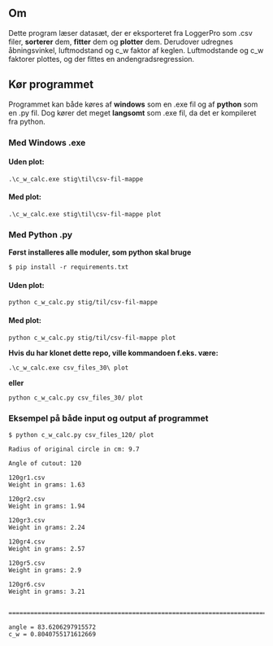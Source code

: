 ## Om
Dette program læser datasæt, der er eksporteret fra LoggerPro som .csv filer, **sorterer** dem, **fitter** dem og **plotter** dem.
Derudover udregnes åbningsvinkel, luftmodstand og c_w faktor af keglen. Luftmodstande og c_w faktorer plottes, og der fittes en andengradsregression.

## Kør programmet
Programmet kan både køres af **windows** som en .exe fil og af **python** som en .py fil.
Dog kører det meget **langsomt** som .exe fil, da det er kompileret fra python.

### Med Windows .exe
#### Uden plot:
`
.\c_w_calc.exe stig\til\csv-fil-mappe
`
#### Med plot:
`
.\c_w_calc.exe stig\til\csv-fil-mappe plot
`

### Med Python .py
**Først installeres alle moduler, som python skal bruge**
```
$ pip install -r requirements.txt
```
#### Uden plot:
`
python c_w_calc.py stig/til/csv-fil-mappe
`

#### Med plot:
`
python c_w_calc.py stig/til/csv-fil-mappe plot
`

**Hvis du har klonet dette repo, ville kommandoen f.eks. være:**
```
.\c_w_calc.exe csv_files_30\ plot
```
**eller**
```
python c_w_calc.py csv_files_30/ plot
```

### Eksempel på både input og output af programmet

```
$ python c_w_calc.py csv_files_120/ plot

Radius of original circle in cm: 9.7

Angle of cutout: 120

120gr1.csv
Weight in grams: 1.63

120gr2.csv
Weight in grams: 1.94

120gr3.csv
Weight in grams: 2.24

120gr4.csv
Weight in grams: 2.57

120gr5.csv
Weight in grams: 2.9

120gr6.csv
Weight in grams: 3.21


====================================================================================================

angle = 83.6206297915572
c_w = 0.8040755171612669
```
